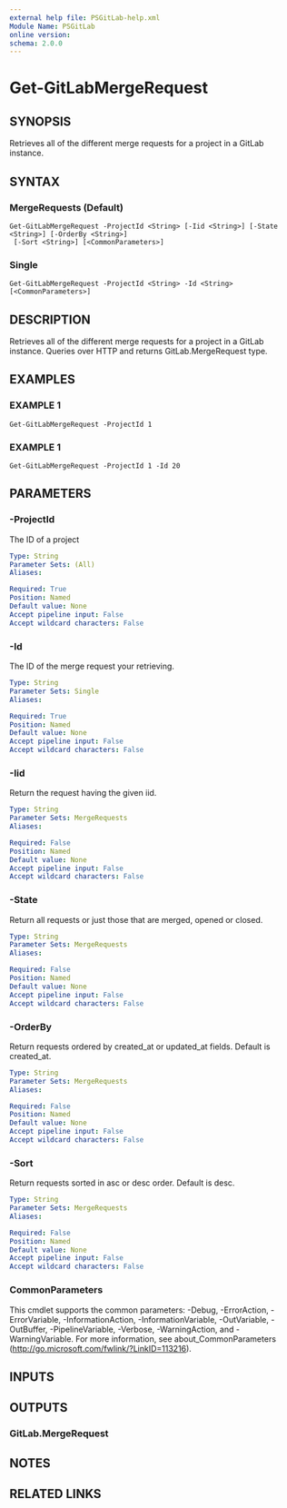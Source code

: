 ```yaml
---
external help file: PSGitLab-help.xml
Module Name: PSGitLab
online version:
schema: 2.0.0
---
```


# Get-GitLabMergeRequest

## SYNOPSIS
Retrieves all of the different merge requests for a project in a GitLab instance.

## SYNTAX

### MergeRequests (Default)
```
Get-GitLabMergeRequest -ProjectId <String> [-Iid <String>] [-State <String>] [-OrderBy <String>]
 [-Sort <String>] [<CommonParameters>]
```

### Single
```
Get-GitLabMergeRequest -ProjectId <String> -Id <String> [<CommonParameters>]
```

## DESCRIPTION
Retrieves all of the different merge requests for a project in a GitLab instance.
Queries over HTTP and returns GitLab.MergeRequest type.

## EXAMPLES

### EXAMPLE 1
```
Get-GitLabMergeRequest -ProjectId 1
```

### EXAMPLE 1
```
Get-GitLabMergeRequest -ProjectId 1 -Id 20
```

## PARAMETERS

### -ProjectId
The ID of a project

```yaml
Type: String
Parameter Sets: (All)
Aliases:

Required: True
Position: Named
Default value: None
Accept pipeline input: False
Accept wildcard characters: False
```

### -Id
The ID of the merge request your retrieving.

```yaml
Type: String
Parameter Sets: Single
Aliases:

Required: True
Position: Named
Default value: None
Accept pipeline input: False
Accept wildcard characters: False
```

### -Iid
Return the request having the given iid.

```yaml
Type: String
Parameter Sets: MergeRequests
Aliases:

Required: False
Position: Named
Default value: None
Accept pipeline input: False
Accept wildcard characters: False
```

### -State
Return all requests or just those that are merged, opened or closed.

```yaml
Type: String
Parameter Sets: MergeRequests
Aliases:

Required: False
Position: Named
Default value: None
Accept pipeline input: False
Accept wildcard characters: False
```

### -OrderBy
Return requests ordered by created_at or updated_at fields.
Default is created_at.

```yaml
Type: String
Parameter Sets: MergeRequests
Aliases:

Required: False
Position: Named
Default value: None
Accept pipeline input: False
Accept wildcard characters: False
```

### -Sort
Return requests sorted in asc or desc order.
Default is desc.

```yaml
Type: String
Parameter Sets: MergeRequests
Aliases:

Required: False
Position: Named
Default value: None
Accept pipeline input: False
Accept wildcard characters: False
```

### CommonParameters
This cmdlet supports the common parameters: -Debug, -ErrorAction, -ErrorVariable, -InformationAction, -InformationVariable, -OutVariable, -OutBuffer, -PipelineVariable, -Verbose, -WarningAction, and -WarningVariable. For more information, see about_CommonParameters (http://go.microsoft.com/fwlink/?LinkID=113216).

## INPUTS

## OUTPUTS

### GitLab.MergeRequest

## NOTES

## RELATED LINKS
